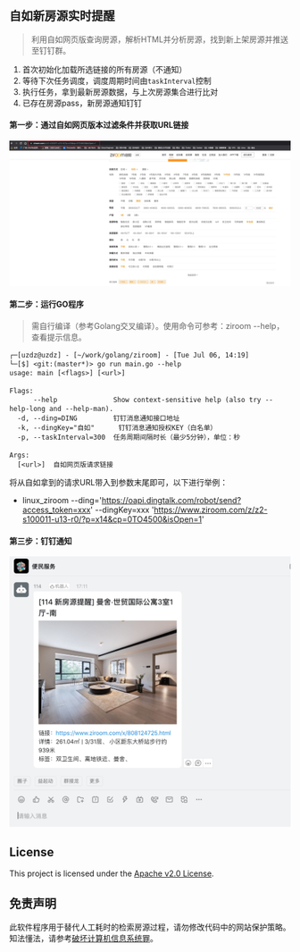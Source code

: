 ## 自如新房源实时提醒

> 利用自如网页版查询房源，解析HTML并分析房源，找到新上架房源并推送至钉钉群。

1. 首次初始化加载所选链接的所有房源（不通知）
2. 等待下次任务调度，调度周期时间由`taskInterval`控制
3. 执行任务，拿到最新房源数据，与上次房源集合进行比对
4. 已存在房源pass，新房源通知钉钉

#### 第一步：通过自如网页版本过滤条件并获取URL链接

![](images/964E6B93-FF17-42B1-8531-F77D79DDAF44.png)

#### 第二步：运行GO程序

> 需自行编译（参考Golang交叉编译）。使用命令可参考：ziroom --help，查看提示信息。


```shell script
┌─[uzdz@uzdz] - [~/work/golang/ziroom] - [Tue Jul 06, 14:19]
└─[$] <git:(master*)> go run main.go --help                                                                                                                                                                                              
usage: main [<flags>] [<url>]

Flags:
      --help              Show context-sensitive help (also try --help-long and --help-man).
  -d, --ding=DING         钉钉消息通知接口地址
  -k, --dingKey="自如"      钉钉消息通知授权KEY（白名单）
  -p, --taskInterval=300  任务周期间隔时长（最少5分钟），单位：秒

Args:
  [<url>]  自如网页版请求链接
```

将从自如拿到的请求URL带入到参数末尾即可，以下进行举例：

* linux_ziroom --ding='https://oapi.dingtalk.com/robot/send?access_token=xxx' --dingKey=xxx 'https://www.ziroom.com/z/z2-s100011-u13-r0/?p=x14&cp=0TO4500&isOpen=1'

#### 第三步：钉钉通知

![](images/FCEF686C-A8A1-4FD5-AE75-038CA48A13E0.png)

## License

This project is licensed under the [Apache v2.0 License](https://github.com/apache/skywalking-cli/blob/master/LICENSE).

## 免责声明

此软件程序用于替代人工耗时的检索房源过程，请勿修改代码中的网站保护策略。知法懂法，请参考[破坏计算机信息系统罪](https://www.66law.cn/zuiming/276.aspx)。